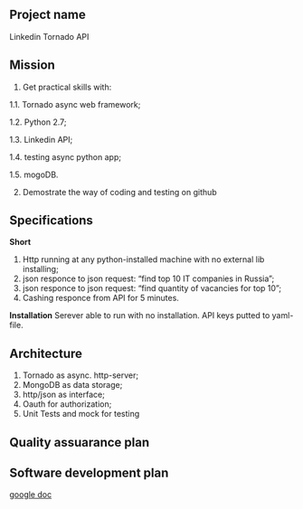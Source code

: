 Project name
----
Linkedin Tornado API

Mission
----

1. Get practical skills with:

1.1. Tornado async web framework;

1.2. Python 2.7;

1.3. Linkedin API;

1.4. testing async python app;

1.5. mogoDB.

2. Demostrate the way of coding and testing on github

Specifications
----

**Short**

1. Http running at any python-installed machine with no external lib installing;
2. json responce to json request: “find top 10 IT companies in Russia”;
3. json responce to json request: “find quantity of vacancies for top 10”;
3. Cashing responce from API for 5 minutes.

**Installation**
Serever able to run with no installation. API keys putted to yaml-file.

Architecture
----

1. Tornado as async. http-server;
2. MongoDB as data storage;
3. http/json as interface;
4. Oauth for authorization;
5. Unit Tests and mock for testing

Quality assuarance plan
----

Software development plan
----
[google doc](https://docs.google.com/spreadsheets/d/10OBG5gPGC5YATgCJHDJoNUr6Q8I1h7dYXLaqucDWxRA)
